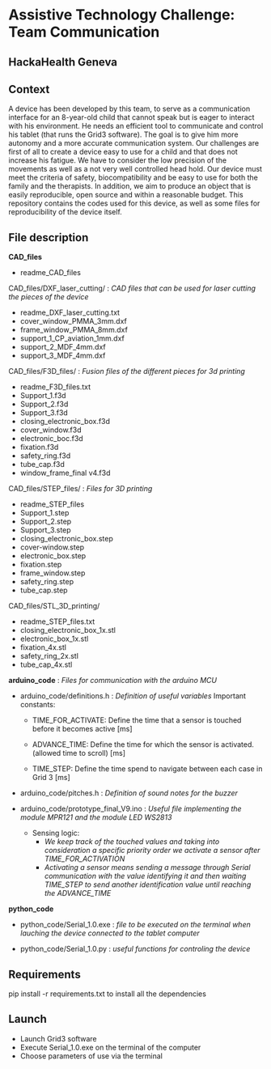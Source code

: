 
# Assistive Technology Challenge: Team Communication
## HackaHealth Geneva 

## Context 
A device  has been developed by this team, to serve as a communication interface for an 8-year-old child that cannot speak but is eager to interact with his environment. 
He needs an efficient tool to communicate and control his tablet (that runs the Grid3 software). 
The goal is to give him more autonomy and a more accurate communication system. 
Our challenges are first of all to create a device easy to use for a child and that does not increase his fatigue. 
We have to consider the low precision of the movements as well as a not very well controlled head hold. 
Our device must meet the criteria of safety, biocompatibility and be easy to use for both the family and the therapists. 
In addition, we aim to produce an object that is easily reproducible, open source and within a reasonable budget. 
This repository contains the codes used for this device, as well as some files for reproducibility of the device itself. 

## File description 
**CAD_files**

- readme_CAD_files

CAD_files/DXF_laser_cutting/ : *CAD files that can be used for laser cutting the pieces of the device*

- readme_DXF_laser_cutting.txt
- cover_window_PMMA_3mm.dxf
- frame_window_PMMA_8mm.dxf
- support_1_CP_aviation_1mm.dxf
- support_2_MDF_4mm.dxf
- support_3_MDF_4mm.dxf

 

CAD_files/F3D_files/ : *Fusion files of the different pieces for 3d printing*

- readme_F3D_files.txt
- Support_1.f3d
- Support_2.f3d
- Support_3.f3d
- closing_electronic_box.f3d
- cover_window.f3d
- electronic_boc.f3d
- fixation.f3d
- safety_ring.f3d
- tube_cap.f3d
- window_frame_final v4.f3d


CAD_files/STEP_files/ : *Files for 3D printing*

- readme_STEP_files
- Support_1.step
- Support_2.step
- Support_3.step
- closing_electronic_box.step
- cover-window.step
- electronic_box.step
- fixation.step
- frame_window.step
- safety_ring.step
- tube_cap.step

CAD_files/STL_3D_printing/

- readme_STEP_files.txt
- closing_electronic_box_1x.stl
- electronic_box_1x.stl
- fixation_4x.stl
- safety_ring_2x.stl
- tube_cap_4x.stl




**arduino_code**  : *Files for communication with the arduino MCU*

- arduino_code/definitions.h   : *Definition of useful variables*
                                 Important constants:
                                 
  - TIME_FOR_ACTIVATE: Define the time that a sensor is touched before it becomes active [ms]
                                 
  - ADVANCE_TIME: Define the time for which the sensor is activated. (allowed time to scroll) [ms]
                                 
  - TIME_STEP: Define the time spend to navigate between each case in Grid 3 [ms]

- arduino_code/pitches.h	:   *Definition of sound notes for the buzzer*

- arduino_code/prototype_final_V9.ino : *Useful file implementing the module MPR121 and the module LED WS2813*

  - Sensing logic:  
      - *We keep track of the touched values and  taking into consideration a specific priority order we activate a sensor after TIME_FOR_ACTIVATION* 
      - *Activating a sensor means sending a message through Serial communication with the value identifying it and then waiting TIME_STEP to send another identification value until reaching the ADVANCE_TIME*
           
  
                              
                                                      
**python_code**

- python_code/Serial_1.0.exe  : *file to be executed on the terminal when lauching the device connected to the tablet computer*


- python_code/Serial_1.0.py   : *useful functions for controling the device*





## Requirements 
pip install -r requirements.txt to install all the dependencies

## Launch 
- Launch Grid3 software
- Execute Serial_1.0.exe on the terminal of the computer
- Choose parameters of use via the terminal 

